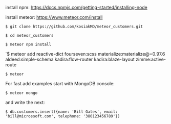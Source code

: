 
install npm:
https://docs.npmjs.com/getting-started/installing-node

install meteor:
https://www.meteor.com/install

`$ git clone https://github.com/kosiakMD/meteor_customers.git`

`$ cd meteor_customers`

`$ meteor npm install`

`$ meteor add reactive-dict fourseven:scss materialize:materialize@=0.97.6 aldeed:simple-schema kadira:flow-router kadira:blaze-layout zimme:active-route

`$ meteor`

For fast add examples start with MongoDB console:

`$ meteor mongo` 

  and write the next:

`$ db.customers.insert({name: 'Bill Gates', email: 'bill@microssoft.com', telephone: '380123456789'})`
